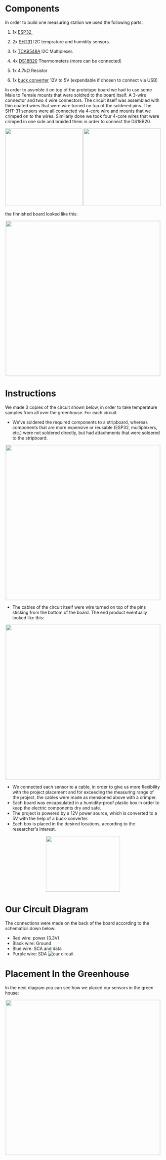 # Components
In order to build one measuring station we used the following parts:
1. 1x <a href=http://esp32.net/>ESP32.</a><br>
    
2. 2x <a href=https://www.adafruit.com/product/2857>SHT31</a> I2C temprature and humidity sensors.<br>
    
3. 1x <a href=https://www.adafruit.com/product/2717>TCA9548A</a> I2C Multiplexer.<br>
    
4. 4x <a href=https://components101.com/sensors/ds18b20-temperature-sensor>DS18B20</a> Thermometers (more can be connected)<br>
    
5. 1x 4.7kΩ Resistor
6. 1x <a href=https://www.electricaltechnology.org/2019/11/12v-to-5v-converter-circuit.html>buck converter</a> 12V to 5V (expendable if chosen to connect via USB)<br>
    

In order to assmble it on top of the prototype board we had to use some Male to Female mounts that were soldred to the board itself. A 3-wire connector and two 4 wire connectors. The circuit itself was assembled with thin coated wires that were wire turned on top of the soldered pins. The SHT-31 sensors were all connected via 4-core wire and mounts that we crimped on to the wires. Similarly done we took four 4-core wires that were crimped in one side and braided them in order to connect the DS18B20.
<p align="center">
<img src="https://user-images.githubusercontent.com/107586157/179503265-cf8b6dca-74e1-472b-b501-014e89592f5e.jpg"
 width="250">
<img src="https://user-images.githubusercontent.com/107586157/179503285-519fa5cc-1895-463d-bb79-a580dbd000da.jpg"
 width="250">
</p>



the finnished board looked like this:
<p align="center">
<img src="https://user-images.githubusercontent.com/107586157/176545093-fced8147-ff82-42ee-ba7c-0c1321bde8c0.jpg" width="500">
</p>



# Instructions
We made 3 copies of the circuit shown below, in order to take temperature samples from all over the greenhouse.
For each circuit:
- We've soldered the required components to a stripboard, whereas components that are more expensive or reusable (ESP32, multiplexers, etc.) were not soldered directly, but had attachments that were soldered to the stripboard. 

<p align="center">
<img src="https://user-images.githubusercontent.com/107586157/179499913-a73bff3c-98ab-454f-9c52-4b709d5014f8.jpg"
 width="500">
</p>

- The cables of the circuit itself were wire turned on top of the pins sticking from the bottom of the board.
The end product eventually looked like this:
<p align="center">
<img src="https://user-images.githubusercontent.com/107586157/179501659-e907ddfa-2379-4350-8548-bf6f3d85b60d.jpg"
 width="500">
</p>

- We connected each sensor to a cable, in order to give us more flexibility with the project placement and for exceeding the measuring range of the project. the cables were made as mensioned above with a crimper.
- Each board was encapsulated in a humidity-proof plastic box in order to keep the electric components dry and safe.
- The project is powered by a 12V power source, which is converted to a 5V with the help of a buck-converter.
- Each box is placed in the desired locations, according to the researcher's interest.


<p align="center">
    <img src="https://media1.giphy.com/media/xUNd9Z3IC4IwJ1uLjG/giphy.gif?cid=ecf05e47fbe75gfwukjvw7pw0nf0wnh708c2cdkuaogn1j3m&rid=giphy.gif&ct=g" width="240" height="180" frameBorder="0">
</p>

# Our Circuit Diagram
The connections were made on the back of the board according to the schematics down below:

- Red wire: power (3.3V)
- Black wire: Ground
- Blue wire: SCA and data
- Purple wire: SDA
![our circuit](https://user-images.githubusercontent.com/107586157/176541063-b7465c39-da76-41f2-b240-bf56e5ab83b7.jpg)

# Placement In the Greenhouse
In the next diagram you can see how we placed our sensors in the green house:


<p align="center">
<img src="https://user-images.githubusercontent.com/107586157/179716474-ea1f0dcb-6fa3-47ad-b6d6-496f8eecfdbb.jpg"
 width="500">
</p>

